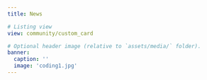 ```yaml
---
title: News

# Listing view
view: community/custom_card

# Optional header image (relative to `assets/media/` folder).
banner:
  caption: ''
  image: 'coding1.jpg'
---
```



